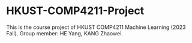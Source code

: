 # HKUST-COMP4211-Project

This is the course project of HKUST COMP4211 Machine Learning (2023 Fall). Group member: HE Yang, KANG Zhaowei.
